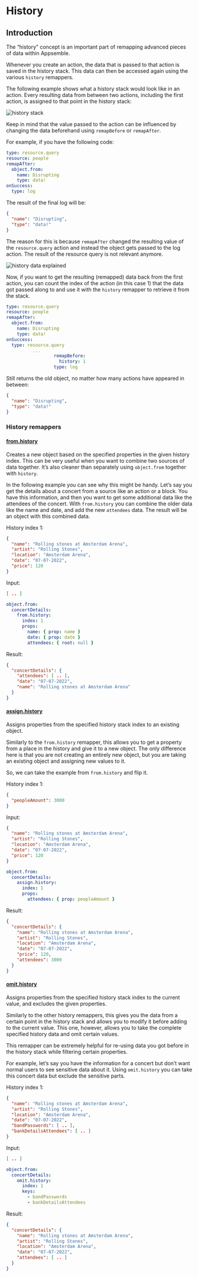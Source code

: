 # History

## Introduction

The “history” concept is an important part of remapping advanced pieces of data within Appsemble.

Whenever you create an action, the data that is passed to that action is saved in the history stack.
This data can then be accessed again using the various `history` remappers.

The following example shows what a history stack would look like in an action. Every resulting data
from between two actions, including the first action, is assigned to that point in the history
stack:

![history stack](../../config/assets/remapper-tutorial/history-stack.jpg 'History stack visualisation')

Keep in mind that the value passed to the action can be influenced by changing the data beforehand
using `remapBefore` or `remapAfter`.

For example, if you have the following code:

```yaml
type: resource.query
resource: people
remapAfter:
  object.from:
    name: Disrupting
    type: data!
onSuccess:
  type: log
```

The result of the final log will be:

```json
{
  "name": "Disrupting",
  "type": "data!"
}
```

The reason for this is because `remapAfter` changed the resulting value of the `resource.query`
action and instead the object gets passed to the log action. The result of the resource query is not
relevant anymore.

![history data explained](../../config/assets/remapper-tutorial/history-data-assigning-explained.png 'History data explained')

Now, if you want to get the resulting (remapped) data back from the first action, you can count the
index of the action (in this case 1) that the data got passed along to and use it with the `history`
remapper to retrieve it from the stack.

```yaml
type: resource.query
resource: people
remapAfter:
  object.from:
    name: Disrupting
    type: data!
onSuccess:
  type: resource.query
          ...
                  remapBefore:
                    history: 1
                  type: log
```

Still returns the old object, no matter how many actions have appeared in between:

```json
{
  "name": "Disrupting",
  "type": "data!"
}
```

### History remappers

#### [from.history](/docs/reference/remapper#from.history)

Creates a new object based on the specified properties in the given history index. This can be very
useful when you want to combine two sources of data together. It’s also cleaner than separately
using `object.from` together with `history`.

In the following example you can see why this might be handy. Let’s say you get the details about a
concert from a source like an action or a block. You have this information, and then you want to get
some additional data like the attendees of the concert. With `from.history` you can combine the
older data like the name and date, and add the new `attendees` data. The result will be an object
with this combined data.

History index 1:

```json
{
  "name": "Rolling stones at Amsterdam Arena",
  "artist": "Rolling Stones",
  "location": "Amsterdam Arena",
  "date": "07-07-2022",
  "price": 120
}
```

Input:

```json
[ .. ]
```

```yaml
object.from:
  concertDetails:
    from.history:
      index: 1
      props:
        name: { prop: name }
        date: { prop: date }
        attendees: { root: null }
```

Result:

```json
{
  "concertDetails": {
    "attendees": [ .. ],
    "date": "07-07-2022",
    "name": "Rolling stones at Amsterdam Arena"
  }
}
```

#### [assign.history](/docs/reference/remapper#assign.history)

Assigns properties from the specified history stack index to an existing object.

Similarly to the `from.history` remapper, this allows you to get a property from a place in the
history and give it to a new object. The only difference here is that you are not creating an
entirely new object, but you are taking an existing object and assigning new values to it.

So, we can take the example from `from.history` and flip it.

History index 1:

```json
{
  "peopleAmount": 3000
}
```

Input:

```json
{
  "name": "Rolling stones at Amsterdam Arena",
  "artist": "Rolling Stones",
  "location": "Amsterdam Arena",
  "date": "07-07-2022",
  "price": 120
}
```

```yaml
object.from:
  concertDetails:
    assign.history:
      index: 1
      props:
        attendees: { prop: peopleAmount }
```

Result:

```json
{
  "concertDetails": {
    "name": "Rolling stones at Amsterdam Arena",
    "artist": "Rolling Stones",
    "location": "Amsterdam Arena",
    "date": "07-07-2022",
    "price": 120,
    "attendees": 3000
  }
}
```

#### [omit.history](/docs/reference/remapper#omit.history)

Assigns properties from the specified history stack index to the current value, and excludes the
given properties.

Similarly to the other history remappers, this gives you the data from a certain point in the
history stack and allows you to modify it before adding to the current value. This one, however,
allows you to take the complete specified history data and omit certain values.

This remapper can be extremely helpful for re-using data you got before in the history stack while
filtering certain properties.

For example, let’s say you have the information for a concert but don’t want normal users to see
sensitive data about it. Using `omit.history` you can take this concert data but exclude the
sensitive parts.

History index 1:

```json
{
  "name": "Rolling stones at Amsterdam Arena",
  "artist": "Rolling Stones",
  "location": "Amsterdam Arena",
  "date": "07-07-2022",
  "bandPasswords": [ .. ],
  "bankDetailsAttendees": [ .. ]
}
```

Input:

```json
[ .. ]
```

```yaml
object.from:
  concertDetails:
    omit.history:
      index: 1
      keys:
        - bandPasswords
        - bankDetailsAttendees
```

Result:

```json
{
  "concertDetails": {
    "name": "Rolling stones at Amsterdam Arena",
    "artist": "Rolling Stones",
    "location": "Amsterdam Arena",
    "date": "07-07-2022",
    "attendees": [ .. ]
  }
}
```
